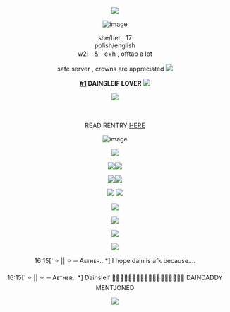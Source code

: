 <div align="center">

<div align="center">

![](https://img1.picmix.com/output/pic/normal/4/3/5/8/12218534_854e6.gif)

![image](https://64.media.tumblr.com/3171f0094771bb00edc4e9c628342bd7/ca9a377942aa49e9-39/s500x750/bf0acc8fb5536c22fcf386414595dc8083c432ee.pnj)


<div align="center"> she/her , 17
<div align="center"> polish/english
<div align="center"> w2i　&　c+h   ,  offtab a lot
<div align="center">
  
  safe server , crowns are appreciated ![](https://64.media.tumblr.com/b3d8f047a936a29532ad034bfefeb0ee/57b6436e85a1406a-af/s75x75_c1/929c3145876bbb03f609657f0eb17f2f1b3b0eb4.gifv)

 
**[#1](https://rentry.co/burpppppppppppppppppppppp) DAINSLEIF LOVER** ![](https://64.media.tumblr.com/be71b4f82e6a920c49456ecb092ad0c9/0d4d9b03f3aa6a0d-5d/s75x75_c1/b9066d3ae88495fe593e86bc3ac883e8748fafc3.gifv)

 
  
  ![](https://64.media.tumblr.com/3853b98a8ffc3d2707d6f49de11ea6c7/2b6109a88798b692-50/s75x75_c1/2649f64ddc16ac3eb4d964bb8ebcc440a39e0665.gifv)
<div align="center">　
<div align="center">  
 
 READ RENTRY [HERE](https://rentry.co/lesbianvampyrezfromouterspace) 

![image](https://64.media.tumblr.com/3171f0094771bb00edc4e9c628342bd7/ca9a377942aa49e9-39/s500x750/bf0acc8fb5536c22fcf386414595dc8083c432ee.pnj)

![](https://komarev.com/ghpvc/?username=vampyrezcry&color=55649f&label=the+dream+yet+to+be+dreamed) 

![](https://media.discordapp.net/attachments/785202344202862592/1377709241108009082/Projekt_bez_nazwy_2.png?ex=6839f337&is=6838a1b7&hm=aa404fdccc84261c8907cb9467d2523a40b7dad867955f42fc1a937520a4a4ec&=&format=webp&quality=lossless&width=155&height=88)![](https://64.media.tumblr.com/44e507692cb8d8b19cf2e169e438882e/6a013847a16bf59c-d3/s100x200/fbae757b51fa36f6845e5e85a9ad74305b3e617a.pnj)

![](https://media.discordapp.net/attachments/785202344202862592/1377917887771054130/blinkiesCafe-hR.gif?ex=683ab588&is=68396408&hm=192513cd411dc55c622f4fac15bd57cc4875ca45d0c6cfdab4a46949201bf386&=&width=235&height=31)![](https://media.discordapp.net/attachments/785202344202862592/1378841380989960313/blinkiesCafe-85.gif?ex=683e119a&is=683cc01a&hm=166ff4ae417c1b26a179d64cf4cf13d18130fd8dabf57354a5455319cc63f255&=&width=235&height=31)

![](https://64.media.tumblr.com/dd75959eabe7c20ee71ffcbb5345eaac/f6e0c2fab9433338-68/s250x400/1ad0e1728d9c16f3d4c3853c1f6ea5fe80126383.pnj) ![](https://static.wikia.nocookie.net/gensin-impact/images/f/fe/Icon_Emoji_Paimon%27s_Paintings_33_Dainsleif_1.png/revision/latest?cb=20240614144949)

![](https://media.discordapp.net/attachments/785202344202862592/1377700274378113094/9vl3xe.jpg?ex=6839eadd&is=6838995d&hm=bec5d375aab37c8d652b1121953c3054e769e787420aae6e06e4e311e2d2c8a9&=&format=webp&width=1068&height=750)

![](https://i.pinimg.com/736x/e6/12/47/e61247eebf8a8726e12ac9b274b120f6.jpg)

![](https://i.pinimg.com/736x/d7/2c/94/d72c942f080f7c4ccd3408bb816dcf62.jpg)

![](https://cdn.discordapp.com/attachments/785202344202862592/1378842183876218950/picmix.com_12728117.gif?ex=683e125a&is=683cc0da&hm=284a7b35e7854d283df979fba84a62d968af5ad2fe96faf13e7c57bf5e446b30&)

16:15[' ⭐ || ✧ ─ Aᴇᴛʜᴇʀ.. *] I hope dain is afk because....

16:15[' ⭐ || ✧ ─ Aᴇᴛʜᴇʀ.. *] Dainsleif 🥵🥵🥵🤤🤤🥵😍🥵😳🥵🥵🥵🥵🥵🥵😍🥵😍 DAINDADDY MENTJONED

![](https://64.media.tumblr.com/3171f0094771bb00edc4e9c628342bd7/ca9a377942aa49e9-39/s500x750/bf0acc8fb5536c22fcf386414595dc8083c432ee.pnj)

